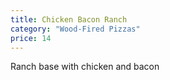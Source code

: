 ```yaml
---
title: Chicken Bacon Ranch
category: "Wood-Fired Pizzas"
price: 14
---
```


Ranch base with chicken and bacon